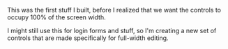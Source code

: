 This was the first stuff I built, before I realized that we want the controls to
occupy 100% of the screen width.

I might still use this for login forms and stuff, so I'm creating a new set of
controls that are made specifically for full-width editing.
